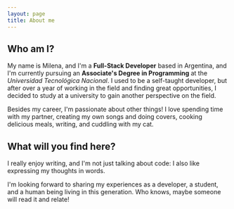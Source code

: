```yaml
---
layout: page
title: About me
---
```


## Who am I?

My name is Milena, and I'm a <b>Full-Stack Developer</b> based in Argentina, and I'm currently pursuing an <b>Associate's Degree in Programming</b> at the <i>Universidad Tecnológica Nacional</i>. I used to be a self-taught developer, but after over a year of working in the field and finding great opportunities, I decided to study at a university to gain another perspective on the field.

Besides my career, I'm passionate about other things! I love spending time with my partner, creating my own songs and doing covers, cooking delicious meals, writing, and cuddling with my cat.

## What will you find here?
I really enjoy writing, and I'm not just talking about code: I also like expressing my thoughts in words.

I'm looking forward to sharing my experiences as a developer, a student, and a human being living in this generation. Who knows, maybe someone will read it and relate!


